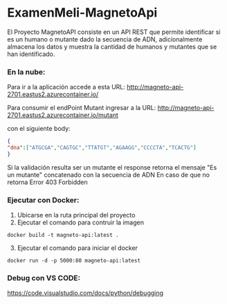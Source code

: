 # ExamenMeli-MagnetoApi
El Proyecto MagnetoAPI consiste en un API REST que permite identificar si es un humano o mutante dado la secuencia de ADN, adicionalmente almacena los datos y muestra la cantidad de humanos y mutantes que se han identificado. 

### En la nube:

Para ir a la aplicación accede a esta URL:
http://magneto-api-2701.eastus2.azurecontainer.io/

Para consumir el endPoint Mutant ingresar a la URL:
http://magneto-api-2701.eastus2.azurecontainer.io/mutant
 
con el siguiente body:

```json
{
"dna":["ATGCGA","CAGTGC","TTATGT","AGAAGG","CCCCTA","TCACTG"]
}
```

Si la validación resulta ser un mutante el response retorna el mensaje "Es un mutante" concatenado con la secuencia de ADN
En caso de que no retorna Error 403 Forbidden 

### Ejecutar con Docker:

1. Ubicarse en la ruta principal del proyecto
2. Ejecutar el comando para contruir la imagen
```shell
docker build -t magneto-api:latest . 
```
3. Ejecutar el comando para iniciar el docker
```shell
docker run -d -p 5000:80 magneto-api:latest 
```

### Debug con VS CODE:

https://code.visualstudio.com/docs/python/debugging
